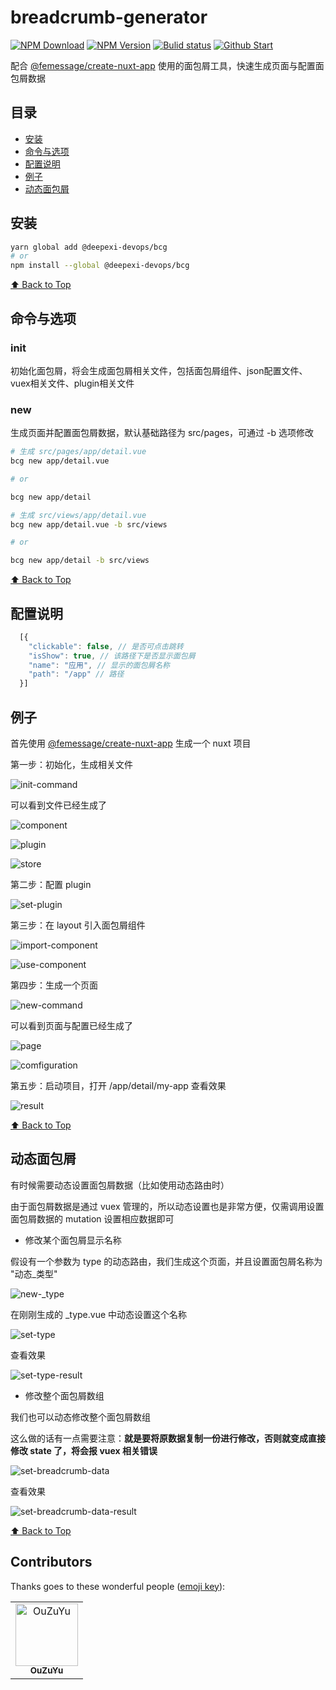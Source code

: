 # breadcrumb-generator

[![NPM Download](https://img.shields.io/npm/dm/%40deepexi-devops/bcg)](https://img.shields.io/npm/dm/%40deepexi-devops/bcg)
[![NPM Version](https://img.shields.io/npm/v/%40deepexi-devops/bcg)](https://www.npmjs.com/package/bcg)
[![Bulid status](https://travis-ci.org/deepexi/breadcrumb-generator.svg?branch=master)](https://travis-ci.org/deepexi/breadcrumb-generator)
[![Github Start](https://img.shields.io/github/stars/deepexi/d-breadcrumb?style=social)](https://github.com/deepexi/d-breadcrumb)

配合 [@femessage/create-nuxt-app](https://github.com/FEMessage/create-nuxt-app) 使用的面包屑工具，快速生成页面与配置面包屑数据

## 目录

- [安装](#安装)
- [命令与选项](#命令与选项)
- [配置说明](#配置说明)
- [例子](#例子)
- [动态面包屑](#动态面包屑)

## 安装

```bash
yarn global add @deepexi-devops/bcg
# or
npm install --global @deepexi-devops/bcg
```

[⬆ Back to Top](#table-of-contents)

## 命令与选项

### init

初始化面包屑，将会生成面包屑相关文件，包括面包屑组件、json配置文件、vuex相关文件、plugin相关文件

### new

生成页面并配置面包屑数据，默认基础路径为 src/pages，可通过 -b 选项修改

```bash
# 生成 src/pages/app/detail.vue
bcg new app/detail.vue

# or

bcg new app/detail

# 生成 src/views/app/detail.vue
bcg new app/detail.vue -b src/views

# or

bcg new app/detail -b src/views
```

[⬆ Back to Top](#table-of-contents)

## 配置说明

```javascript
  [{
    "clickable": false, // 是否可点击跳转
    "isShow": true, // 该路径下是否显示面包屑
    "name": "应用", // 显示的面包屑名称
    "path": "/app" // 路径
  }]
```

## 例子

首先使用 [@femessage/create-nuxt-app](https://github.com/FEMessage/create-nuxt-app) 生成一个 nuxt 项目

第一步：初始化，生成相关文件

![init-command](http://tva1.sinaimg.cn/large/0060lm7Tly1g654cjwojsj30jq04eglv.jpg)

可以看到文件已经生成了

![component](http://tva1.sinaimg.cn/large/0060lm7Tly1g653tm5sxej308n0423yd.jpg)

![plugin](http://tva1.sinaimg.cn/large/0060lm7Tly1g653tmb9tpj308q04ujr9.jpg)

![store](http://tva1.sinaimg.cn/large/0060lm7Tly1g653trjq50j307l03bdfn.jpg)

第二步：配置 plugin

![set-plugin](http://tva1.sinaimg.cn/large/0060lm7Tly1g653xq2ukzj30ho0d00tf.jpg)

第三步：在 layout 引入面包屑组件

![import-component](http://tva1.sinaimg.cn/large/0060lm7Tly1g6541ezti1j30la0cnq3w.jpg)

![use-component](http://tva1.sinaimg.cn/large/0060lm7Tly1g6542b4hebj30kl07n0t7.jpg)

第四步：生成一个页面

![new-command](http://tva1.sinaimg.cn/large/0060lm7Tly1g654fvu5w5j30ht0c575f.jpg)

可以看到页面与配置已经生成了

![page](http://tva1.sinaimg.cn/large/0060lm7Tly1g654gryzazj308f0350sj.jpg)

![comfiguration](http://tva1.sinaimg.cn/large/0060lm7Tly1g654hhnd4uj30ea0hcaay.jpg)

第五步：启动项目，打开 /app/detail/my-app 查看效果

![result](http://tva1.sinaimg.cn/large/0060lm7Tly1g654se568ag30l2099dix.gif)

[⬆ Back to Top](#table-of-contents)

## 动态面包屑

有时候需要动态设置面包屑数据（比如使用动态路由时）

由于面包屑数据是通过 vuex 管理的，所以动态设置也是非常方便，仅需调用设置面包屑数据的 mutation 设置相应数据即可

- 修改某个面包屑显示名称

假设有一个参数为 type 的动态路由，我们生成这个页面，并且设置面包屑名称为 "动态_类型"

![new-_type](http://tva1.sinaimg.cn/large/007X8olVly1g6b4fg7v6fj30ge0ay3zb.jpg)

在刚刚生成的 _type.vue 中动态设置这个名称

![set-type](http://tva1.sinaimg.cn/large/007X8olVly1g6b43bexksj30jw09g0t0.jpg)

查看效果

![set-type-result](http://tva1.sinaimg.cn/large/007X8olVly1g6b43r95d6j30d2086mx8.jpg)


- 修改整个面包屑数组

我们也可以动态修改整个面包屑数组

这么做的话有一点需要注意：**就是要将原数据复制一份进行修改，否则就变成直接修改 state 了，将会报 vuex 相关错误**

![set-breadcrumb-data](http://tva1.sinaimg.cn/large/0060lm7Tly1g658ppwul8j30r10f0ta7.jpg)

查看效果

![set-breadcrumb-data-result](http://tva1.sinaimg.cn/large/0060lm7Tly1g658teb09bj30ns09qmy0.jpg)

[⬆ Back to Top](#table-of-contents)

## Contributors

Thanks goes to these wonderful people ([emoji key](https://allcontributors.org/docs/en/emoji-key)):

<!-- ALL-CONTRIBUTORS-LIST:START - Do not remove or modify this section -->
<!-- prettier-ignore -->
<table>
<tr><td align="center"><a href="https://github.com/OuZuYu"><img src="https://avatars1.githubusercontent.com/u/26338853?s=460&v=4" width="100px;" alt="OuZuYu"/><br /><sub><b>OuZuYu</b></sub></a></td></tr></table>

<!-- ALL-CONTRIBUTORS-LIST:END -->
